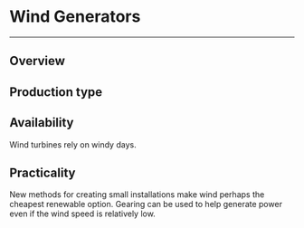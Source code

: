 # Wind Generators
---
## Overview

## Production type

## Availability
Wind turbines rely on windy days.

## Practicality
New methods for creating small installations make wind perhaps the cheapest renewable option. Gearing can be used to help generate power even if the wind speed is relatively low.